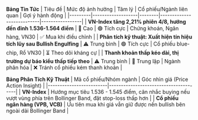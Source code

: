 **Bảng Tin Tức**
| Tiêu đề | Mức độ ảnh hưởng | Tâm lý | Cổ phiếu/Ngành liên quan | Gợi ý hành động |
|---------|-------------------|--------|---------------------------|-----------------|
| **VN-Index tăng 2,21% phiên 4/8, hướng đến đỉnh 1.536-1.564 điểm** | 🚨 Cao | 🟢 Tích cực | Chứng khoán, Ngân hàng, VN30 | ✅ Mua khi điều chỉnh |
| **Phân tích kỹ thuật: Xuất hiện tín hiệu tích lũy sau Bullish Engulfing** | ⚠️ Trung bình | 🟢 Tích cực | Cổ phiếu blue-chip, Rổ VN30 | ⏳ Theo dõi kháng cự |
| **Thanh khoản thấp kéo dài, thị trường dự báo kiểu thấp tiếp theo** | ⚠️ Trung bình | 🔵 Trung lập | Ngành phân hóa | ❌ Tránh cổ phiếu kém thanh khoản |

**Bảng Phân Tích Kỹ Thuật**
| Mã cổ phiếu/Nhóm ngành | Góc nhìn giá (Price Action Insight) |
|-------------------------|---------------------------------------|
| **VN-Index** | Hướng mục tiêu 1.536 - 1.545 điểm, cân nhắc buying nếu vượt vùng phía trên Bollinger Band, đặt stop-loss thấp hơn |
| **Cổ phiếu ngân hàng (VPB, VCB)** | Ưu tiên mua khi giá vẫn giữ được nến bullish bên ngoài dải Bollinger Band |